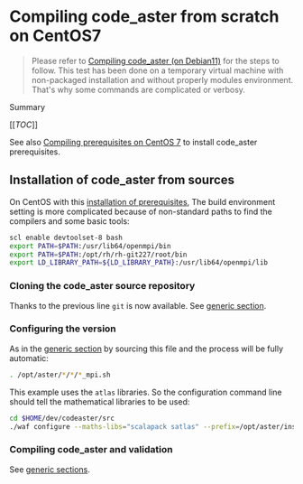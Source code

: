 # Compiling code_aster from scratch on CentOS7

[inst-deb11]: install-code-aster-native.md
[deb11]: build-prerequisites-debian11.md
[centos7]: build-prerequisites-centos7.md

> Please refer to [Compiling code_aster (on Debian11)][inst-deb11] for the
> steps to follow.
> This test has been done on a temporary virtual machine with non-packaged
> installation and without properly modules environment.
> That's why some commands are complicated or verbosy.

Summary

[[_TOC_]]

See also [Compiling prerequisites on CentOS 7][centos7] to install code_aster prerequisites.

## Installation of code_aster from sources

On CentOS with this [installation of prerequisites][centos7],
The build environment setting is more complicated because of non-standard paths
to find the compilers and some basic tools:

```bash
scl enable devtoolset-8 bash
export PATH=$PATH:/usr/lib64/openmpi/bin
export PATH=$PATH:/opt/rh/rh-git227/root/bin
export LD_LIBRARY_PATH=${LD_LIBRARY_PATH}:/usr/lib64/openmpi/lib
```

### Cloning the code_aster source repository

Thanks to the previous line `git` is now available.
See [generic section](install-code-aster-native.md#cloning-the-code_aster-repository).

### Configuring the version

As in the [generic section](install-code-aster-native.md#configuring-the-version)
by sourcing this file and the process will be fully automatic:

```bash
. /opt/aster/*/*/*_mpi.sh
```

This example uses the `atlas` libraries. So the configuration command line
should tell the mathematical libraries to be used:

```bash
cd $HOME/dev/codeaster/src
./waf configure --maths-libs="scalapack satlas" --prefix=/opt/aster/install/mpi
```

### Compiling code_aster and validation

See [generic sections](install-code-aster-native.md#compiling-code_aster).
